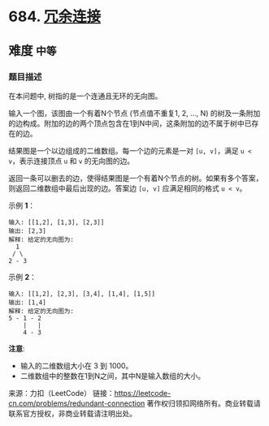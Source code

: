 # 684. [冗余连接](https://leetcode-cn.com/problems/redundant-connection/)  
<font size=5> 难度 `中等` </font>
---

### 题目描述

在本问题中, 树指的是一个连通且无环的无向图。

输入一个图，该图由一个有着N个节点 (节点值不重复1, 2, ..., N) 的树及一条附加的边构成。附加的边的两个顶点包含在1到N中间，这条附加的边不属于树中已存在的边。

结果图是一个以边组成的二维数组。每一个边的元素是一对 `[u, v]`，满足 `u < v`，表示连接顶点 `u` 和 `v` 的无向图的边。

返回一条可以删去的边，使得结果图是一个有着N个节点的树。如果有多个答案，则返回二维数组中最后出现的边。答案边 `[u, v]` 应满足相同的格式 `u < v`。

示例 **1**：
```
输入: [[1,2], [1,3], [2,3]]
输出: [2,3]
解释: 给定的无向图为:
  1
 / \
2 - 3
```
示例 **2**：
```
输入: [[1,2], [2,3], [3,4], [1,4], [1,5]]
输出: [1,4]
解释: 给定的无向图为:
5 - 1 - 2
    |   |
    4 - 3
```
**注意**:

* 输入的二维数组大小在 3 到 1000。
* 二维数组中的整数在1到N之间，其中N是输入数组的大小。

来源：力扣（LeetCode）
链接：https://leetcode-cn.com/problems/redundant-connection
著作权归领扣网络所有。商业转载请联系官方授权，非商业转载请注明出处。
